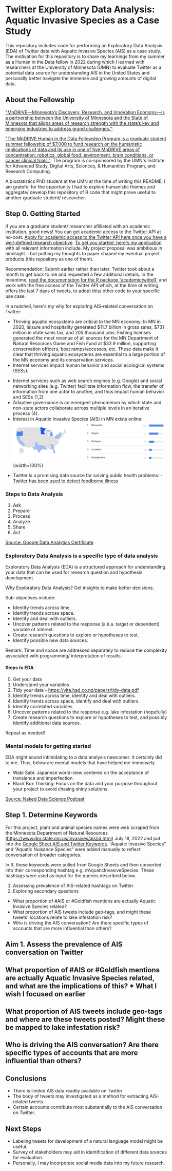 # Twitter Exploratory Data Analysis: Aquatic Invasive Species as a Case Study

This repository includes code for performing an Exploratory Data Analysis (EDA) of Twitter data with Aquatic Invasive Species (AIS) as a case study. The motivation for this repository is to share my learnings from my summer as a Human in the Data fellow in 2022 during which I learned with researchers at the University of Minnesota (UMN) to evaluate Twitter as a potential data source for understanding AIS in the United States and personally better navigate the immense and growing amounts of digital data. 

## About the Fellowship

["MnDRIVE—Minnesota’s Discovery, Research, and InnoVation Economy—is a partnership between the University of Minnesota and the State of Minnesota that aligns areas of research strength with the state’s key and emerging industries to address grand challenges."](https://research.umn.edu/about-us/initiatives/mndrive).

["The MnDRIVE Human in the Data Fellowship Program is a graduate student summer fellowship of $7,000 to fund research on the humanistic implications of data and its use in one of five MnDRIVE areas of concentration: robotics, global food, environment, brain conditions, or cancer clinical trials."](https://ias.umn.edu/opportunities/human-data-mndrive-fellowship-program). The program is co-sponsored by the UMN's Institute for Advanced Study, Digital Arts, Sciences, & Humanities Program, and Research Computing. 

A biostatistics PhD student at the UMN at the time of writing this README, I am grateful for the opportunity I had to explore humanistic themes and aggregate/ develop this repository of R code that might prove useful to another graduate student/ researcher.

## Step 0. Getting Started

If you are a graduate student/ researcher afilliated with an academic institution, good news! You can get academic access to the Twitter API at no-cost. [Apply for academic access to the Twitter API here once you have a well-defined research objective](https://developer.twitter.com/en/products/twitter-api/academic-research). [To get you started, here's my application](https://docs.google.com/document/d/1akumrmMueqfQ5HurrFHizGhQx-VW9hj21zKLKv6fjPo/edit?usp=sharing) with all relevant information include. My project proposal was ambitious in hindsight... but putting my thoughts to paper shaped my eventual project products (this repository as one of them). 

Recommendation: Submit earlier rather than later. Twitter took about a month to get back to me and requested a few additional details. In the meantime, [read the documentation for the R package 'academictwitteR'](https://cran.r-project.org/web/packages/academictwitteR/academictwitteR.pdf) and work with the free access of the Twitter API which, at the time of writing, offers the last 7 days of tweets, to adopt this/ other code to your specific use case.

In a nutshell, here's my why for exploring AIS-related conversation on Twitter:

* Thriving aquatic ecosystems are critical to the MN economy: In MN in 2020, leisure and hospitality generated \$11.7 billion in gross sales, \$731 million in state sales tax, and 205 thousand jobs. Fishing licenses generated the most revenue of all sources for the MN Department of Natural Resources Game and Fish Fund at $33.9 million, supporting conservation officers, boat ramps/accesses, etc. These data make it clear that thriving aquatic ecosystems are essential to a large portion of the MN economy and its conservation services. 
* Internet services impact human behavior and social ecological systems (SESs): 
- Internet services such as web search engines (e.g. Google) and social networking sites (e.g. Twitter) facilitate information flow, the transfer of information from one actor to another, and thus impact human behavior and SESs (1,2)
- Adaptive governance is an emergent phenomenon by which state and non-state actors collaborate across multiple levels in an iterative process (4). 
- Interest in Aquatic Invasive Species (AIS) in MN exists online: ![Figure 1. AIS Google Trends. 100 is the most popular location as a fraction of total searches in that location, 50 indicates a location which is half as popular, 0 indicates a location without enough data. Queries included “aquatic invasive species” from 1/1/04 - 3/4/22. Data source: Google Trends (https://www.google.com/trends).](images/AIS_Search_Trends.png){width=100%}
* Twitter is a promising data source for solving public health problems: - [Twitter has been used to detect foodborne illness](https://piazza.com/class_profile/get_resource/i3x8bwl9nsy21i/i7yt0wnb4r829o)

### Steps to Data Analysis

1. Ask
2. Prepare
3. Process
4. Analyze
6. Share
7. Act

[Source: Google Data Analytics Certificate](https://grow.google/certificates/data-analytics/)

### Exploratory Data Analysis is a specific type of data analysis

Exploratory Data Analysis (EDA) is a structured approach for understanding your data that can be used for research question and hypothesis development. 

Why Exploratory Data Analysis? Get insights to make better decisions. 

Sub-objectives include:

- Identify trends across time.
- Identify trends across space. 
- Identify and deal with outliers.
- Uncover patterns related to the response (a.k.a. target or dependent) variable of interest.
- Create research questions to explore or hypotheses to test.
- Identify possible new data sources.

Remark: Time and space are addressed separately to reduce the complexity associated with programming/ interpretation of results.

#### Steps to EDA

0. Get your data
1. Understand your variables
2. Tidy your data - https://vita.had.co.nz/papers/tidy-data.pdf
3. Identify trends across time, identify and deal with outliers.
4. Identify trends across space, identify and deal with outliers.
5. Identify correlated variables
6. Uncover patterns related to the response e.g. lake infestation (hopefully)
7. Create research questions to explore or hypotheses to test, and possibly identify additional data sources.

Repeat as needed!
### Mental models for getting started

EDA might sound intimidating to a data analysis newcomer. It certainly did to me. Thus, below are mental models that have helped me immensely.

- Wabi Sabi: Japanese world-view centered on the acceptance of transience and imperfection.
- Black Box Thinking: Focus on the data and your purpose throughout your project to avoid chasing shiny solutions.

[Source: Naked Data Science Podcast](https://open.spotify.com/show/4Sacw5UzY7utm6coTEHS0h?si=6e5ec050f22a4b85)


## Step 1. Determine Keywords

For this project, plant and animal species names were web scraped from the Minnesota Department of Natural Resources (https://www.dnr.state.mn.us/invasives/ais/id.html) July 18, 2022 and put into the [Google Sheet AIS and Twitter Keywords](https://docs.google.com/spreadsheets/d/15axVoP4eLejqTTRj-a15YU3v6AkJv3Y-n5AEQRievEU/edit?usp=sharing). “Aquatic Invasive Species” and “Aquatic Nuisance Species” were added manually to reflect conversation of broader categories. 

In R, these keywords were pulled from Google Sheets and then converted into their corresponding hashtag e.g. #AquaticInvasiveSpecies. These hashtags were used as input for the queries described below.


1. Assessing prevalence of AIS-related hashtags on Twitter
2. Exploring secondary questions

- What proportion of #AIS or #Goldfish mentions are actually Aquatic Invasive Species related?
- What proportion of AIS tweets include geo-tags, and might these tweets' locations relate to lake infestation risk?
- Who is driving the AIS conversation? Are there specific types of accounts that are more influential than others? 

## Aim 1. Assess the prevalence of AIS conversation on Twitter

## What proportion of #AIS or #Goldfish mentions are actually Aquatic Invasive Species related, and what are the implications of this? * What I wish I focused on earlier

## What proportion of AIS tweets include geo-tags and where are these tweets posted? Might these be mapped to lake infestation risk?

## Who is driving the AIS conversation? Are there specific types of accounts that are more influential than others? 

## Conclusions

- There is limited AIS data readily available on Twitter
- The body of tweets may investigated as a method for extracting AIS-related tweets.
- Certain accounts contribute most substantially to the AIS conversation on Twitter.

## Next Steps

- Labeling tweets for development of a natural language model might be useful.
- Survey of stakeholders may aid in identification of different data sources for evaluation.
- Personally, I may incorporate social media data into my future research.